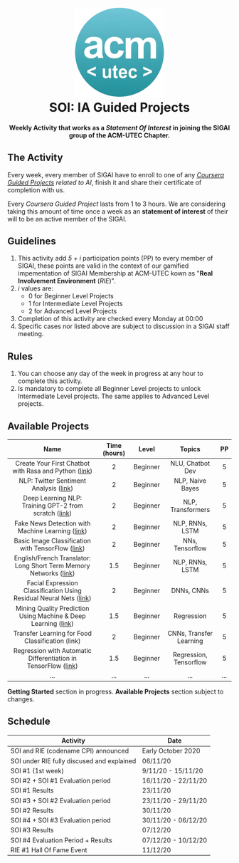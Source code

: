 <h1 align="center">
  <br>
  <a href="https://www.instagram.com/acm.utec/"><img src="https://github.com/acm-utec/Buddy-System-Activity-1/blob/master/img/acm-utec-logo.png?raw=true" alt="ACM Logo" width="200"></a>
  <br>
  SOI: IA Guided Projects
  <br>
</h1>

<h4 align="center">Weekly Activity that works as a <i>Statement Of Interest</i> in joining the SIGAI group of the ACM-UTEC Chapter.</h4>



## The Activity

Every week, every member of SIGAI have to enroll to one of any *[Coursera Guided Projects](https://blog.coursera.org/announcing-guided-projects/) related to AI*, finish it and share their certificate of completion with us.

Every *Coursera Guided Project* lasts from 1 to 3 hours. We are considering taking this amount of time once a week as an **statement of interest** of their will to be an active member of the SIGAI.

## Guidelines

1. This activity add *5 + i* participation points (PP) to every member of SIGAI, these points are valid in the context of our gamified impementation of SIGAI Membership at ACM-UTEC kown as "**Real Involvement Environment** (*RIE*)". 
2. *i* values are:
   - 0 for Beginner Level Projects
   - 1 for Intermediate Level Projects
   - 2 for Advanced Level Projects 
3. Completion of this activity are checked every Monday at 00:00
4. Specific cases nor listed above are subject to discussion in a SIGAI staff meeting.

## Rules

1. You can choose any day of the week in progress at any hour to complete this activity.
2. Is mandatory to complete all Beginner Level projects to unlock Intermediate Level projects. The same applies to Advanced Level projects.

##  Available Projects

|                             Name                             | Time (hours) |  Level   |         Topics          |  PP  |
| :----------------------------------------------------------: | :----------: | :------: | :---------------------: | :--: |
| Create Your First Chatbot with Rasa and Python ([link](https://www.coursera.org/projects/chatbot-rasa-python)) |      2       | Beginner |    NLU, Chatbot Dev     |  5   |
| NLP: Twitter Sentiment Analysis ([link](https://www.coursera.org/projects/twitter-sentiment-analysis)) |      2       | Beginner |    NLP, Naive Bayes     |  5   |
| Deep Learning NLP: Training GPT-2 from scratch ([link](https://www.coursera.org/projects/deep-learning-nlp-gpt-2)) |      2       | Beginner |    NLP, Transformers    |  5   |
| Fake News Detection with Machine Learning ([link](https://www.coursera.org/projects/nlp-fake-news-detector)) |      2       | Beginner |     NLP, RNNs, LSTM     |  5   |
| Basic Image Classification with TensorFlow ([link](https://www.coursera.org/projects/tensorflow-beginner-basic-image-classification)) |      2       | Beginner |     NNs, Tensorflow     |  5   |
| English/French Translator: Long Short Term Memory Networks ([link](https://www.coursera.org/projects/nlp-english-to-french-translation)) |     1.5      | Beginner |     NLP, RNNs, LSTM     |  5   |
| Facial Expression Classification Using Residual Neural Nets ([link](https://www.coursera.org/projects/facial-expression-classification)) |      2       | Beginner |       DNNs, CNNs        |  5   |
| Mining Quality Prediction Using Machine & Deep Learning ([link](https://www.coursera.org/projects/mining-quality-prediction)) |     1.5      | Beginner |       Regression        |  5   |
|       Transfer Learning for Food Classification (link)       |      2       | Beginner | CNNs, Transfer Learning |  5   |
| Regression with Automatic Differentiation in TensorFlow ([link](https://www.coursera.org/projects/regression-automatic-differentiation-tensorflow)) |     1.5      | Beginner | Regression, Tensorflow  |  5   |
|                             ...                              |     ...      |   ...    |           ...           | ...  |

**Getting Started** section in progress. **Available Projects** section subject to changes.

## Schedule

| Activity                                   | Date                 |
| ------------------------------------------ | -------------------- |
| SOI and RIE (codename CPI) announced       | Early October 2020   |
| SOI under RIE fully discused and explained | 06/11/20             |
| SOI #1 (1st week)                          | 9/11/20 - 15/11/20   |
| SOI #2 + SOI #1 Evaluation period          | 16/11/20 - 22/11/20  |
| SOI #1 Results                             | 23/11/20             |
| SOI #3 + SOI #2 Evaluation period          | 23/11/20 -  29/11/20 |
| SOI #2 Results                             | 30/11/20             |
| SOI #4 + SOI #3 Evaluation period          | 30/11/20 - 06/12/20  |
| SOI #3 Results                             | 07/12/20             |
| SOI #4 Evaluation Period + Results         | 07/12/20 - 10/12/20  |
| RIE #1 Hall Of Fame Event                  | 11/12/20             |

